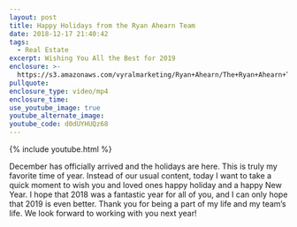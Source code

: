 ```yaml
---
layout: post
title: Happy Holidays from the Ryan Ahearn Team
date: 2018-12-17 21:40:42
tags:
  - Real Estate
excerpt: Wishing You All the Best for 2019
enclosure: >-
  https://s3.amazonaws.com/vyralmarketing/Ryan+Ahearn/The+Ryan+Ahearn+Team-+Happy+Holidays+from+the+Ryan+Ahearn+Team.mp4
pullquote:
enclosure_type: video/mp4
enclosure_time:
use_youtube_image: true
youtube_alternate_image:
youtube_code: d0dUYHUQz68
---
```


{% include youtube.html %}

December has officially arrived and the holidays are here. This is truly my favorite time of year. Instead of our usual content, today I want to take a quick moment to wish you and loved ones happy holiday and a happy New Year. I hope that 2018 was a fantastic year for all of you, and I can only hope that 2019 is even better. Thank you for being a part of my life and my team’s life. We look forward to working with you next year!